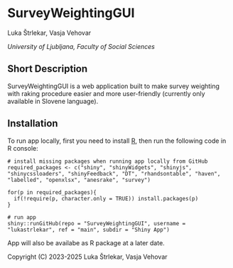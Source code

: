 # SurveyWeightingGUI

Luka Štrlekar, Vasja Vehovar

*University of Ljubljana, Faculty of Social Sciences*

## Short Description

SurveyWeightingGUI is a web application built to make survey weighting  with raking procedure easier and more user-friendly (currently only available in Slovene language).

## Installation

To run app locally, first you need to install [R](https://cran.r-project.org/), then run the following code in R console: 

```
# install missing packages when running app locally from GitHub
required_packages <- c("shiny", "shinyWidgets", "shinyjs", "shinycssloaders", "shinyFeedback", "DT", "rhandsontable", "haven", "labelled", "openxlsx", "anesrake", "survey")

for(p in required_packages){
  if(!require(p, character.only = TRUE)) install.packages(p)
}

# run app
shiny::runGitHub(repo = "SurveyWeightingGUI", username = "lukastrlekar", ref = "main", subdir = "Shiny App")
```

App will also be availabe as R package at a later date.


Copyright (C) 2023-2025 Luka Štrlekar, Vasja Vehovar

